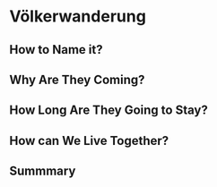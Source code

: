 Völkerwanderung
===============

How to Name it?
---------------

Why Are They Coming?
--------------------

How Long Are They Going to Stay?
--------------------------------

How can We Live Together?
-------------------------

Summmary
--------
